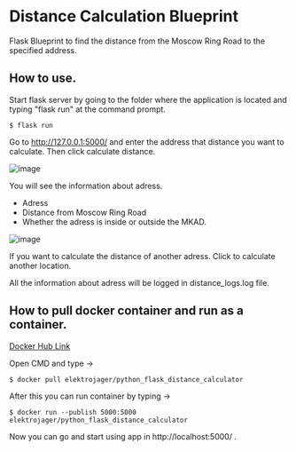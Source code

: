 # Distance Calculation Blueprint
Flask Blueprint to find the distance from the Moscow Ring Road to the specified address.

## How to use.
Start flask server by going to the folder where the application is located and typing "flask run" at the command prompt.

```
$ flask run
```

Go to http://127.0.0.1:5000/ and enter the address that distance you want to calculate. Then click calculate distance.

![image](https://user-images.githubusercontent.com/48105864/129762642-52d0c126-37fc-4416-99bf-43ed6b1fd303.png)

You will see the information about adress.
- Adress
- Distance from Moscow Ring Road
- Whether the adress is inside or outside the MKAD.

![image](https://user-images.githubusercontent.com/48105864/129762667-5c784762-642f-48fe-9a1f-86aa951927cb.png)

If you want to calculate the distance of another adress. Click to calculate another location.

All the information about adress will be logged in distance_logs.log file.


## How to pull docker container and run as a container.

[Docker Hub Link](https://hub.docker.com/r/elektrojager/python_flask_distance_calculator)

Open CMD and type ->

```
$ docker pull elektrojager/python_flask_distance_calculator
```

After this you can run container by typing ->

```
$ docker run --publish 5000:5000 elektrojager/python_flask_distance_calculator
```

Now you can go and start using app in http://localhost:5000/ .
